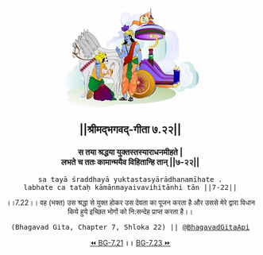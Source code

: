 <center><img src="../../asset/BG.png" alt="#API #bhagavadgitaapi #slok #nodejs #js #api #gitaapi #krishna #hinduism #vedic #ISKCON #shreemadbhagavadgita #technology"/>
<h2>||श्रीमद्‍भगवद्‍-गीता ७.२२||</h2>
<h3>स तया श्रद्धया युक्तस्तस्याराधनमीहते |<br/>लभते च ततः कामान्मयैव विहितान्हि तान् ||७-२२||</h3>
<pre>sa tayā śraddhayā yuktastasyārādhanamīhate .<br/>labhate ca tataḥ kāmānmayaivavihitānhi tān ||7-22||</pre>
<p>।।7.22।। वह (भक्त) उस श्रद्धा से युक्त होकर उस देवता का पूजन करता है और उससे मेरे द्वारा विधान किये हुये इच्छित भोगों को नि:सन्देह प्राप्त करता है।।</p>
<pre>(Bhagavad Gita, Chapter 7, Shloka 22) || <a href="https://twitter.com/bhagavadgitaapi">@BhagavadGitaApi</a></pre><a href="../../7/21">⏪  BG-7.21</a><b>        ।।        </b><a href="../../7/23">BG-7.23  ⏩</a></center></center>